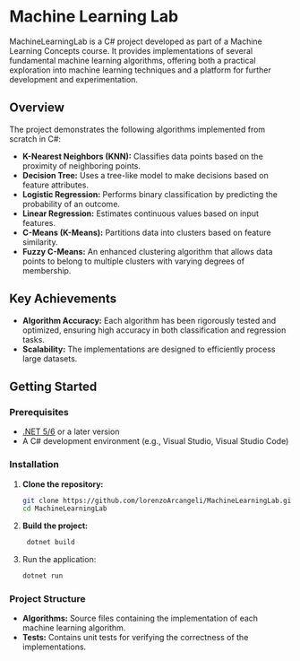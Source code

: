 # Machine Learning Lab

MachineLearningLab is a C# project developed as part of a Machine Learning Concepts course. It provides implementations of several fundamental machine learning algorithms, offering both a practical exploration into machine learning techniques and a platform for further development and experimentation.

## Overview

The project demonstrates the following algorithms implemented from scratch in C#:

- **K-Nearest Neighbors (KNN):** Classifies data points based on the proximity of neighboring points.
- **Decision Tree:** Uses a tree-like model to make decisions based on feature attributes.
- **Logistic Regression:** Performs binary classification by predicting the probability of an outcome.
- **Linear Regression:** Estimates continuous values based on input features.
- **C-Means (K-Means):** Partitions data into clusters based on feature similarity.
- **Fuzzy C-Means:** An enhanced clustering algorithm that allows data points to belong to multiple clusters with varying degrees of membership.

## Key Achievements

- **Algorithm Accuracy:** Each algorithm has been rigorously tested and optimized, ensuring high accuracy in both classification and regression tasks.
- **Scalability:** The implementations are designed to efficiently process large datasets.

## Getting Started

### Prerequisites

- [.NET 5/6](https://dotnet.microsoft.com/download) or a later version
- A C# development environment (e.g., Visual Studio, Visual Studio Code)

### Installation

1. **Clone the repository:**

   ```bash
   git clone https://github.com/lorenzoArcangeli/MachineLearningLab.git
   cd MachineLearningLab

2. **Build the project:**
   ```bash
	dotnet build

3. Run the application:
   ```bash
   dotnet run

### Project Structure
- **Algorithms:** Source files containing the implementation of each machine learning algorithm.
- **Tests:** Contains unit tests for verifying the correctness of the implementations.	

